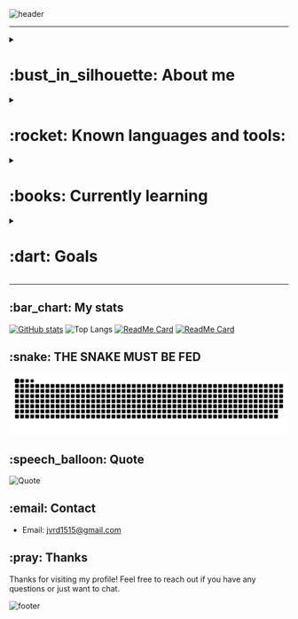 <img src="https://capsule-render.vercel.app/api?type=waving&height=150&color=gradient&text=Welcome%20👋&section=header&reversal=false&textBg=false&fontColor=ffff&fontAlignY=30" alt="header"/>

---

<details closed>
<summary><h1> :bust_in_silhouette: About me </h1></summary>

<p>
My name is Joao Victor, i'm 17 years old and i'm from Brazil.

- I like to play some games like Minecraft, Terraria, Factorio, Project Zomboid, Hollow Knight, Garry's Mod, and much more.
- My favorite programming language is JS
- My main OS is Linux
  > Specifically Arch Linux ❤️
  </p>
  </details>

<details closed>
<summary><h1> :rocket: Known languages and tools: </h1></summary>

<p>
Languages and tool that i can use
    
- <img src="https://github.com/devicons/devicon/blob/master/icons/javascript/javascript-original.svg" title="Javascript" alt="Javascript" width="30" height="30"/>&nbsp;
- <img src="https://github.com/devicons/devicon/blob/master/icons/html5/html5-original.svg" title="HTML" alt="HTML" width="30" height="30"/>&nbsp;
- <img src="https://github.com/devicons/devicon/blob/master/icons/css3/css3-original.svg" title="CSS" alt="CSS" width="30" height="30"/>&nbsp;
</p>

</details>

<details closed>
<summary><h1>:books: Currently learning</h1></summary>
<p>
Some languages im learning
    
- <img src="https://cdn.jsdelivr.net/gh/devicons/devicon@latest/icons/typescript/typescript-original.svg" width="30"/>
- <img src="https://cdn.jsdelivr.net/gh/devicons/devicon@latest/icons/react/react-original.svg" width="30"/>
- <img src="https://cdn.jsdelivr.net/gh/devicons/devicon@latest/icons/nextjs/nextjs-original.svg" width="30"/>
</p>
</details>
<details closed>
  <summary><h1> :dart: Goals </h1></summary>

  <p>
  My goals as a coder
    
- Learn the most i can possibly learn
- Become an Senior Dev
- Work at a big tech company
  > Or found my own
  </p>
</details>

---

<h2>:bar_chart: My stats</h2>

[![GitHub stats](https://github-readme-stats.vercel.app/api?username=JoaoVictorCoder&show_icons=true&theme=dark&hide=prs)](https://github.com/JoaoVictorCoder/JoaoVictorCoder)
![Top Langs](https://github-readme-stats.vercel.app/api/top-langs/?username=JoaoVictorCoder&layout=compact&theme=dark)
[![ReadMe Card](https://github-readme-stats.vercel.app/api/pin/?username=joaovictorcoder&repo=bmiCalculator&theme=dark)](https://github.com/JoaoVictorCoder/bmiCalculator)
[![ReadMe Card](https://github-readme-stats.vercel.app/api/pin/?username=joaovictorcoder&repo=minecraftFanWebsite&theme=dark)](https://github.com/joaoVictorCoder/minecraftFanWebsite)

<h2>:snake: THE SNAKE MUST BE FED</h2>

![Snake](https://raw.githubusercontent.com/JoaoVictorCoder/JoaoVictorCoder/output/github-contribution-grid-snake-dark.svg)

<h2>:speech_balloon: Quote</h2>

![Quote](https://github-readme-quotes-bay.vercel.app/quote?theme=dark&animation=default&layout=default&font=default&quoteType=random&bgColor=black&borderColor=white)

<h2> :email: Contact </h2>
<p>
  
- Email: [jvrd1515@gmail.com](mailto:jvrd1515@gmail.com)
</p>


<h2>:pray: Thanks</h2>
<p>
Thanks for visiting my profile! Feel free to reach out if you have any questions or just want to chat.
</p>

<img src="https://capsule-render.vercel.app/api?type=waving&height=100&color=gradient&section=footer" alt="footer"/>
